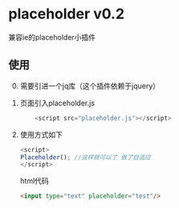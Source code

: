 # placeholder v0.2

兼容ie的placeholder小插件

## 使用

0. 需要引进一个jq库（这个插件依赖于jquery）
0. 页面引入placeholder.js

	```js
		<script src="placeholder.js"></script>
	```

0. 使用方式如下

	```js
	<script>
	Placeholder(); //这样就可以了 做了自适应
	</script>
	```

	html代码

	```html
	<input type="text" placeholder="test"/>
	```

